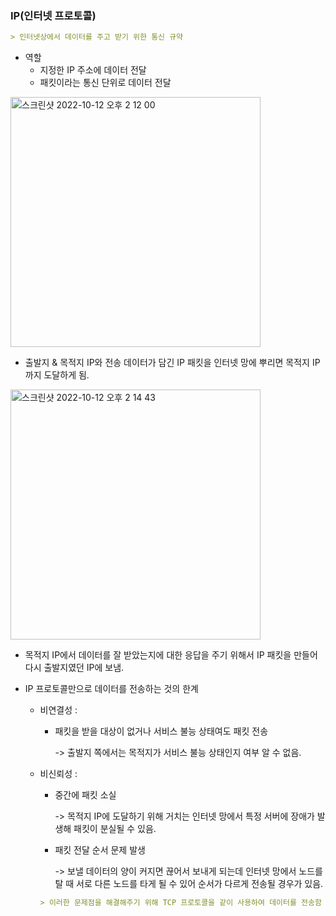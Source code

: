 ###  IP(인터넷 프로토콜)

```markdown
> 인터넷상에서 데이터를 주고 받기 위한 통신 규약
```

- 역할
  - 지정한 IP 주소에 데이터 전달
  - 패킷이라는 통신 단위로 데이터 전달

 <img width="400" alt="스크린샷 2022-10-12 오후 2 12 00" src="https://user-images.githubusercontent.com/91196025/195800088-af019741-2b82-427a-aab3-4f294fa07f8a.png">

  
  - 출발지 & 목적지 IP와 전송 데이터가 담긴 IP 패킷을 인터넷 망에 뿌리면 목적지 IP까지 도달하게 됨.
  
  <img width="400" alt="스크린샷 2022-10-12 오후 2 14 43" src="https://user-images.githubusercontent.com/91196025/195848388-d4d7c53f-dde1-4fef-b2d6-fdbc3cb43fab.png">

  
  
  - 목적지 IP에서 데이터를 잘 받았는지에 대한 응답을 주기 위해서 IP 패킷을 만들어 다시 출발지였던 IP에 보냄.

- IP 프로토콜만으로 데이터를 전송하는 것의 한계
  - 비연결성 : 

    - 패킷을 받을 대상이 없거나 서비스 불능 상태여도 패킷 전송

      -> 출발지 쪽에서는 목적지가 서비스 불능 상태인지 여부 알 수 없음.

  - 비신뢰성 : 

    - 중간에 패킷 소실

      -> 목적지 IP에 도달하기 위해 거치는 인터넷 망에서 특정 서버에 장애가 발생해 패킷이 분실될 수 있음.

    - 패킷 전달 순서 문제 발생

      -> 보낼 데이터의 양이 커지면 끊어서 보내게 되는데 인터넷 망에서 노드를 탈 때 서로 다른 노드를 타게 될 수 있어 순서가 다르게 전송될 경우가 있음.

    ```markdown
    > 이러한 문제점을 해결해주기 위해 TCP 프로토콜을 같이 사용하여 데이터를 전송함
    ```

    


